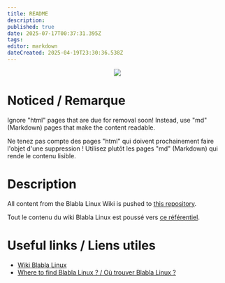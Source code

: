 ```yaml
---
title: README
description: 
published: true
date: 2025-07-17T00:37:31.395Z
tags: 
editor: markdown
dateCreated: 2025-04-19T23:30:36.538Z
---
```


<p style="text-align: center"><img src="https://wiki.blablalinux.be/readme/wikijs-bbl.png"></p>

# Noticed / Remarque
Ignore "html" pages that are due for removal soon! Instead, use "md" (Markdown) pages that make the content readable.

Ne tenez pas compte des pages "html" qui doivent prochainement faire l'objet d'une suppression ! Utilisez plutôt les pages "md" (Markdown) qui rende le contenu lisible.
# Description
All content from the Blabla Linux Wiki is pushed to [this repository](https://github.com/anyblabla/wiki).

Tout le contenu du wiki Blabla Linux est poussé vers [ce référentiel](https://github.com/anyblabla/wiki).

# Useful links / Liens utiles
- [Wiki Blabla Linux](https://wiki.blablalinux.be)
- [Where to find Blabla Linux ? / Où trouver Blabla Linux ?](https://link.blablalinux.be)
